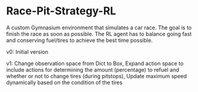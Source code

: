 # Race-Pit-Strategy-RL

A custom Gymnasium environment that simulates a car race. The goal is to finish the race as soon as possible. The RL agent has to balance going fast and conserving fuel/tires to achieve the best time possible.

v0: Initial version

v1: Change observation space from Dict to Box, Expand action space to include actions for determining the amount (percentage) to refuel and whether or not to change tires (during pitstops), Update maximum speed dynamically based on the condition of the tires
